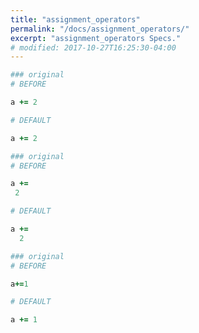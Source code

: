 ```yaml
---
title: "assignment_operators"
permalink: "/docs/assignment_operators/"
excerpt: "assignment_operators Specs."
# modified: 2017-10-27T16:25:30-04:00
---
```

```ruby
### original
# BEFORE

a += 2

```
```ruby
# DEFAULT

a += 2

```
```ruby
### original
# BEFORE

a +=
 2

```
```ruby
# DEFAULT

a +=
  2

```
```ruby
### original
# BEFORE

a+=1

```
```ruby
# DEFAULT

a += 1
```
